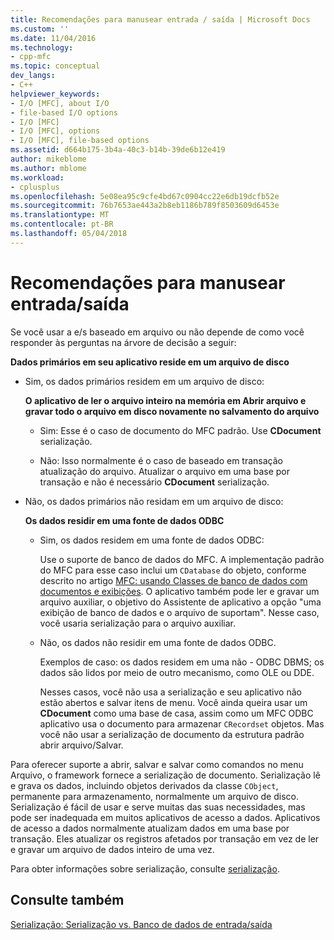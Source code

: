 ```yaml
---
title: Recomendações para manusear entrada / saída | Microsoft Docs
ms.custom: ''
ms.date: 11/04/2016
ms.technology:
- cpp-mfc
ms.topic: conceptual
dev_langs:
- C++
helpviewer_keywords:
- I/O [MFC], about I/O
- file-based I/O options
- I/O [MFC]
- I/O [MFC], options
- I/O [MFC], file-based options
ms.assetid: d664b175-3b4a-40c3-b14b-39de6b12e419
author: mikeblome
ms.author: mblome
ms.workload:
- cplusplus
ms.openlocfilehash: 5e08ea95c9cfe4bd67c0904cc22e6db19dcfb52e
ms.sourcegitcommit: 76b7653ae443a2b8eb1186b789f8503609d6453e
ms.translationtype: MT
ms.contentlocale: pt-BR
ms.lasthandoff: 05/04/2018
---
```

# <a name="recommendations-for-handling-inputoutput"></a>Recomendações para manusear entrada/saída
Se você usar a e/s baseado em arquivo ou não depende de como você responder às perguntas na árvore de decisão a seguir:  
  
 **Dados primários em seu aplicativo reside em um arquivo de disco**  
  
-   Sim, os dados primários residem em um arquivo de disco:  
  
     **O aplicativo de ler o arquivo inteiro na memória em Abrir arquivo e gravar todo o arquivo em disco novamente no salvamento do arquivo**  
  
    -   Sim: Esse é o caso de documento do MFC padrão. Use **CDocument** serialização.  
  
    -   Não: Isso normalmente é o caso de baseado em transação atualização do arquivo. Atualizar o arquivo em uma base por transação e não é necessário **CDocument** serialização.  
  
-   Não, os dados primários não residam em um arquivo de disco:  
  
     **Os dados residir em uma fonte de dados ODBC**  
  
    -   Sim, os dados residem em uma fonte de dados ODBC:  
  
         Use o suporte de banco de dados do MFC. A implementação padrão do MFC para esse caso inclui um `CDatabase` do objeto, conforme descrito no artigo [MFC: usando Classes de banco de dados com documentos e exibições](../data/mfc-using-database-classes-with-documents-and-views.md). O aplicativo também pode ler e gravar um arquivo auxiliar, o objetivo do Assistente de aplicativo a opção "uma exibição de banco de dados e o arquivo de suportam". Nesse caso, você usaria serialização para o arquivo auxiliar.  
  
    -   Não, os dados não residir em uma fonte de dados ODBC.  
  
         Exemplos de caso: os dados residem em uma não - ODBC DBMS; os dados são lidos por meio de outro mecanismo, como OLE ou DDE.  
  
         Nesses casos, você não usa a serialização e seu aplicativo não estão abertos e salvar itens de menu. Você ainda queira usar um **CDocument** como uma base de casa, assim como um MFC ODBC aplicativo usa o documento para armazenar `CRecordset` objetos. Mas você não usar a serialização de documento da estrutura padrão abrir arquivo/Salvar.  
  
 Para oferecer suporte a abrir, salvar e salvar como comandos no menu Arquivo, o framework fornece a serialização de documento. Serialização lê e grava os dados, incluindo objetos derivados da classe `CObject`, permanente para armazenamento, normalmente um arquivo de disco. Serialização é fácil de usar e serve muitas das suas necessidades, mas pode ser inadequada em muitos aplicativos de acesso a dados. Aplicativos de acesso a dados normalmente atualizam dados em uma base por transação. Eles atualizar os registros afetados por transação em vez de ler e gravar um arquivo de dados inteiro de uma vez.  
  
 Para obter informações sobre serialização, consulte [serialização](../mfc/serialization-in-mfc.md).  
  
## <a name="see-also"></a>Consulte também  
 [Serialização: Serialização vs. Banco de dados de entrada/saída](../mfc/serialization-serialization-vs-database-input-output.md)
